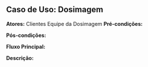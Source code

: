 ## Caso de Uso: Dosimagem

**Atores:**
Clientes
Equipe da Dosimagem
**Pré-condições:**



**Pós-condições:**



**Fluxo Principal:**


**Descrição:**
